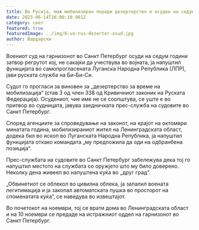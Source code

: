 ```yaml
---
title: Во Русија, маж мобилизиран поради дезертерство е осуден на седум години затвор
date: 2023-06-14T16:00:10.901Z
category: свет
featured: true
featuredImage: ../img/6-vo-rus-dezerter-osud.jpg
author: Вардарски
---
```

Воениот суд на гарнизонот во Санкт Петербург осуди на седум години затвор регрутот кој, не сакајќи да учествува во војната, ја напуштил функцијата во самопрогласената Луганска Народна Република (ЛПР), јави руската служба на Би-Би-Си.

Судот го прогласи за виновен за „дезертерство за време на мобилизација“ (став 3 од член 338 од Кривичниот законик на Руската Федерација). Осудениот, чие име не се соопштува, се уште е во притвор во судницата, јавува заедничката прес-служба на судовите во Санкт Петербург.

Според агенциите за спроведување на законот, на крајот на октомври минатата година, мобилизираниот жител на Ленинградската област, додека бил во ископ во Луганската Народна Република, ја напуштил функцијата откако командата „му предложила да оди на одбранбена позиција“.

Прес-службата на судовите во Санкт Петербург забележува дека тој го напуштил местото на службата со оружјето што му било доверено. Неколку дена живеел во напуштена куќа во „друг град“.

„Обвинетиот се облекол во цивилна облека, ја запалил воената легитимација и ја закопал автоматската пушка во просторот на споменатата куќа“, се наведува во извештајот.

Во почетокот на ноември, тој се врати дома во Ленинградската област и на 10 ноември се предаде на истражниот оддел на гарнизонот во Санкт Петербург.